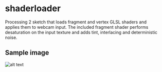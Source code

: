 # shaderloader
Processing 2 sketch that loads fragment and vertex GLSL shaders and applies them to webcam input. The included fragment shader performs desaturation on the input texture and adds tint, interlacing and deterministic noise.

## Sample image
![alt text](https://github.com/marty777/shaderloader/raw/master/example.png "Sample image output")
